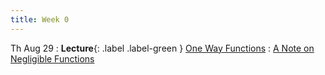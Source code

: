 ```yaml
---
title: Week 0
---
```


Th Aug 29
: **Lecture**{: .label .label-green } [One Way Functions](http://people.eecs.berkeley.edu/~sanjamg/assets/classes/cs276-fall14/scribe/lec02.pdf)
    : [A Note on Negligible Functions](https://eprint.iacr.org/1997/004.pdf)
